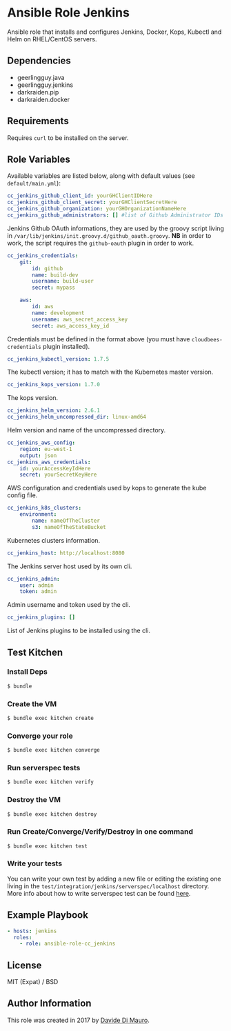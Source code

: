 # Ansible Role Jenkins

Ansible role that installs and configures Jenkins, Docker, Kops, Kubectl and Helm on RHEL/CentOS servers.

## Dependencies

* geerlingguy.java
* geerlingguy.jenkins
* darkraiden.pip
* darkraiden.docker

## Requirements

Requires `curl` to be installed on the server.

## Role Variables

Available variables are listed below, along with default values (see `default/main.yml`):

```yaml
cc_jenkins_github_client_id: yourGHClientIDHere
cc_jenkins_github_client_secret: yourGHClientSecretHere
cc_jenkins_github_organization: yourGHOrganizationNameHere
cc_jenkins_github_administrators: [] #list of Github Administrator IDs
```

Jenkins Github OAuth informations, they are used by the groovy script living in `/var/lib/jenkins/init.groovy.d/github_oauth.groovy`. **NB** in order to work, the script requires the `github-oauth` plugin in order to work.


```yaml
cc_jenkins_credentials:
    git:
        id: github
        name: build-dev
        username: build-user
        secret: mypass

    aws:
        id: aws
        name: development
        username: aws_secret_access_key
        secret: aws_access_key_id

```

Credentials must be defined in the format above (you must have `cloudbees-credentials` plugin installed).


```yaml
cc_jenkins_kubectl_version: 1.7.5
```

The kubectl version; it has to match with the Kubernetes master version.

```yaml
cc_jenkins_kops_version: 1.7.0
```

The kops version.

```yaml
cc_jenkins_helm_version: 2.6.1
cc_jenkins_helm_uncompressed_dir: linux-amd64
```

Helm version and name of the uncompressed directory.

```yaml
cc_jenkins_aws_config:
    region: eu-west-1
    output: json
cc_jenkins_aws_credentials:
    id: yourAccessKeyIdHere
    secret: yourSecretKeyHere
```

AWS configuration and credentials used by kops to generate the kube config file.

```yaml
cc_jenkins_k8s_clusters:
    environment:
        name: nameOfTheCluster
        s3: nameOfTheStateBucket
```

Kubernetes clusters information.

```yaml
cc_jenkins_host: http://localhost:8080
```

The Jenkins server host used by its own cli.

```yaml
cc_jenkins_admin:
    user: admin
    token: admin
```

Admin username and token used by the cli.

```yaml
cc_jenkins_plugins: []
```

List of Jenkins plugins to be installed using the cli.

## Test Kitchen

### Install Deps

```bash
$ bundle
```

### Create the VM

```bash
$ bundle exec kitchen create
```

### Converge your role

```bash
$ bundle exec kitchen converge
```

### Run serverspec tests

```bash
$ bundle exec kitchen verify
```

### Destroy the VM

```bash
$ bundle exec kitchen destroy
```

### Run Create/Converge/Verify/Destroy in one command

```bash
$ bundle exec kitchen test
```

### Write your tests

You can write your own test by adding a new file or editing the existing one living in the `test/integration/jenkins/serverspec/localhost` directory. More info about how to write serverspec test can be found [here](http://serverspec.org/).

## Example Playbook

```yaml
- hosts: jenkins
  roles:
    - role: ansible-role-cc_jenkins
```

## License

MIT (Expat) / BSD

## Author Information

This role was created in 2017 by [Davide Di Mauro](https://github.com/darkraiden).
